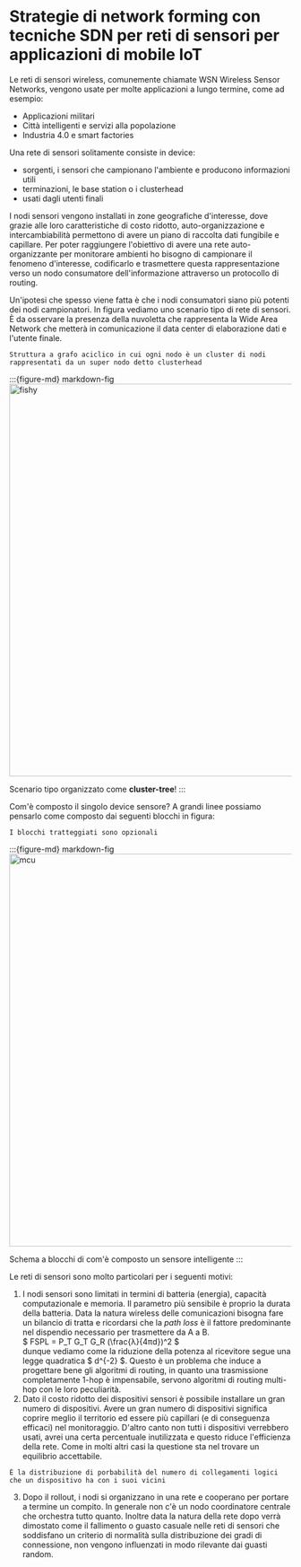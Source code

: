 # Strategie di network forming con tecniche SDN per reti di sensori per applicazioni di mobile IoT

Le reti di sensori wireless, comunemente chiamate WSN Wireless Sensor Networks, vengono usate per molte applicazioni a
lungo termine, come ad esempio:
* Applicazioni militari
* Città intelligenti e servizi alla popolazione
* Industria 4.0 e smart factories

Una rete di sensori solitamente consiste in device:
* sorgenti, i sensori che campionano l'ambiente e producono informazioni utili
* terminazioni, le base station o i clusterhead
* usati dagli utenti finali

I nodi sensori vengono installati in zone geografiche d'interesse, dove grazie alle loro caratteristiche di costo 
ridotto, auto-organizzazione e intercambiabilità permettono di avere un piano di raccolta dati fungibile e capillare.
Per poter raggiungere l'obiettivo di avere una rete auto-organizzante per monitorare ambienti ho bisogno di campionare
il fenomeno d'interesse, codificarlo e trasmettere questa rappresentazione verso un nodo consumatore dell'informazione
attraverso un protocollo di routing.

Un'ipotesi che spesso viene fatta è che i nodi consumatori siano più potenti dei nodi campionatori. In figura vediamo 
uno scenario tipo di rete di sensori. È da osservare la presenza della nuvoletta che rappresenta la Wide Area Network
che metterà in comunicazione il data center di elaborazione dati e l'utente finale.
```{margin} Clustertree
Struttura a grafo aciclico in cui ogni nodo è un cluster di nodi rappresentati da un super nodo detto clusterhead
```

:::{figure-md} markdown-fig
<img src="images/WSN_topo.jpg" alt="fishy" class="bg-primary mb-1" width="700px">

Scenario tipo organizzato come **cluster-tree**!
:::

Com'è composto il singolo device sensore? A grandi linee possiamo pensarlo come composto dai seguenti blocchi in figura:

```{margin} Precisazione sullo schema a blocchi
I blocchi tratteggiati sono opzionali 
```

:::{figure-md} markdown-fig
<img src="https://i.imgur.com/eSAKY8c.png" alt="mcu" class="bg-primary mb-1" width="700px">

Schema a blocchi di com'è composto un sensore intelligente
:::

Le reti di sensori sono molto particolari per i seguenti motivi:
1. I nodi sensori sono limitati in termini di batteria (energia), capacità computazionale e memoria. Il parametro più 
sensibile è proprio la durata della batteria. Data la natura wireless delle comunicazioni bisogna fare un bilancio di 
tratta e ricordarsi che la *path loss* è il fattore predominante nel dispendio necessario per trasmettere da A a B.<br>
$ FSPL = P_T G_T G_R (\frac{λ}{4πd})^2 $ <br> dunque vediamo come la riduzione della potenza al ricevitore segue una legge
quadratica $ d^{-2} $. Questo è un problema che induce a progettare bene gli algoritmi di routing, in quanto una trasmissione 
completamente 1-hop è impensabile, servono algoritmi di routing multi-hop con le loro peculiarità.
2. Dato il costo ridotto dei dispositivi sensori è possibile installare un gran numero di dispositivi. Avere un gran numero 
di dispositivi significa coprire meglio il territorio ed essere più capillari (e di conseguenza efficaci) nel monitoraggio.
D'altro canto non tutti i dispositivi verrebbero usati, avrei una certa percentuale inutilizzata e questo riduce l'efficienza 
della rete. Come in molti altri casi la questione sta nel trovare un equilibrio accettabile.

```{margin} Grado di connessione
È la distribuzione di porbabilità del numero di collegamenti logici che un dispositivo ha con i suoi vicini 
```

3. Dopo il rollout, i nodi si organizzano in una rete e cooperano per portare a termine un compito. In generale non c'è 
un nodo coordinatore centrale che orchestra tutto quanto. Inoltre data la natura della rete dopo verrà dimostato come il
fallimento o guasto casuale nelle reti di sensori che soddisfano un criterio di normalità sulla distribuzione dei gradi 
di connessione, non vengono influenzati in modo rilevante dai guasti random.